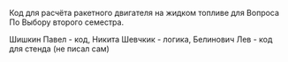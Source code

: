  Код для расчёта ракетного двигателя на жидком топливе для Вопроса По Выбору второго семестра.

 Шишкин Павел - код, Никита Шевчкик - логика, Белинович Лев - код для стенда (не писал сам)
